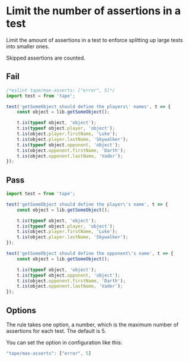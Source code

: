 # Limit the number of assertions in a test

Limit the amount of assertions in a test to enforce splitting up large tests into smaller ones.

Skipped assertions are counted.


## Fail

```js
/*eslint tape/max-asserts: ["error", 5]*/
import test = from 'tape';

test('getSomeObject should define the players\' names', t => {
	const object = lib.getSomeObject();

	t.is(typeof object, 'object');
	t.is(typeof object.player, 'object');
	t.is(object.player.firstName, 'Luke');
	t.is(object.player.lastName, 'Skywalker');
	t.is(typeof object.opponent, 'object');
	t.is(object.opponent.firstName, 'Darth');
	t.is(object.opponent.lastName, 'Vader');
});
```


## Pass

```js
import test = from 'tape';

test('getSomeObject should define the player\'s name', t => {
	const object = lib.getSomeObject();

	t.is(typeof object, 'object');
	t.is(typeof object.player, 'object');
	t.is(object.player.firstName, 'Luke');
	t.is(object.player.lastName, 'Skywalker');
});

test('getSomeObject should define the opponent\'s name', t => {
	const object = lib.getSomeObject();

	t.is(typeof object, 'object');
	t.is(typeof object.opponent, 'object');
	t.is(object.opponent.firstName, 'Darth');
	t.is(object.opponent.lastName, 'Vader');
});
```

## Options

The rule takes one option, a number, which is the maximum number of assertions for each test. The default is 5.

You can set the option in configuration like this:

```js
"tape/max-asserts": ["error", 5]
```
